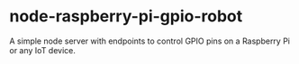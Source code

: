 # node-raspberry-pi-gpio-robot
A simple node server with endpoints to control GPIO pins on a Raspberry Pi or any IoT device.
